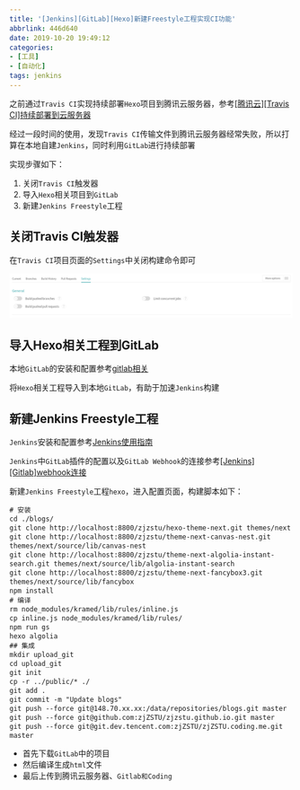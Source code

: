 ```yaml
---
title: '[Jenkins][GitLab][Hexo]新建Freestyle工程实现CI功能'
abbrlink: 446d640
date: 2019-10-20 19:49:12
categories: 
- [工具]
- [自动化]
tags: jenkins
---
```


之前通过`Travis CI`实现持续部署`Hexo`项目到腾讯云服务器，参考[[腾讯云][Travis CI]持续部署到云服务器](https://hexo-guide.readthedocs.io/zh_CN/latest/third-service/[腾讯云][Travis%20CI]持续部署到云服务器.html)

经过一段时间的使用，发现`Travis CI`传输文件到腾讯云服务器经常失败，所以打算在本地自建`Jenkins`，同时利用`GitLab`进行持续部署

实现步骤如下：

1. 关闭`Travis CI`触发器
2. 导入`Hexo`相关项目到`GitLab`
3. 新建`Jenkins Freestyle`工程

## 关闭Travis CI触发器

在`Travis CI`项目页面的`Settings`中关闭构建命令即可

![](/imgs/jenkins-gitlab-hexo-freestyle/travis-ci-settings.png)

## 导入Hexo相关工程到GitLab

本地`GitLab`的安装和配置参考[gitlab相关](https://zj-git-guide.readthedocs.io/zh_CN/latest/gitlab.html)

将`Hexo`相关工程导入到本地`GitLab`，有助于加速`Jenkins`构建

## 新建Jenkins Freestyle工程

`Jenkins`安装和配置参考[Jenkins使用指南](https://container-automation.readthedocs.io/zh_CN/latest/jenkins/index.html)

`Jenkins`中`GitLab`插件的配置以及`GitLab Webhook`的连接参考[[Jenkins][Gitlab]webhook连接](https://www.zhujian.tech/posts/6ff96ec3.html)

新建`Jenkins Freestyle`工程`hexo`，进入配置页面，构建脚本如下：

```
# 安装
cd ./blogs/
git clone http://localhost:8800/zjzstu/hexo-theme-next.git themes/next
git clone http://localhost:8800/zjzstu/theme-next-canvas-nest.git themes/next/source/lib/canvas-nest
git clone http://localhost:8800/zjzstu/theme-next-algolia-instant-search.git themes/next/source/lib/algolia-instant-search
git clone http://localhost:8800/zjzstu/theme-next-fancybox3.git themes/next/source/lib/fancybox
npm install
# 编译
rm node_modules/kramed/lib/rules/inline.js
cp inline.js node_modules/kramed/lib/rules/
npm run gs
hexo algolia
## 集成
mkdir upload_git
cd upload_git
git init
cp -r ../public/* ./
git add .
git commit -m "Update blogs"
git push --force git@148.70.xx.xx:/data/repositories/blogs.git master
git push --force git@github.com:zjZSTU/zjzstu.github.io.git master
git push --force git@git.dev.tencent.com:zjZSTU/zjZSTU.coding.me.git master
```

* 首先下载`GitLab`中的项目
* 然后编译生成`html`文件
* 最后上传到腾讯云服务器、`Gitlab和Coding`